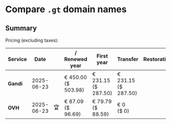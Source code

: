 # Compare `.gt` domain names

## Summary

Pricing (excluding taxes):

| Service | Date |  | / Renewed year | First year | Transfer | Restoration |
|--|--|--|--|--|--|--|
| **Gandi** | 2025-06-23 |  | € 450.00<br>($ 503.98) | € 231.15<br>($ 287.50) | € 231.15<br>($ 287.50) |  |
| **OVH** | 2025-06-23 | 🏆 | € 87.09<br>($ 96.69) | € 79.79<br>($ 88.59) | € 0<br>($ 0) |  |
